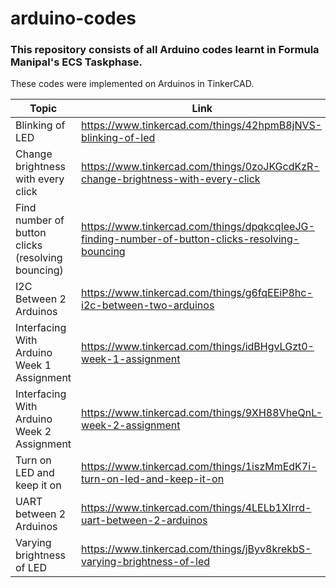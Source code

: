 # arduino-codes
### This repository consists of all Arduino codes learnt in Formula Manipal's ECS Taskphase. ###

These codes were implemented on Arduinos in TinkerCAD.

Topic | Link
----- | ---------
Blinking of LED | https://www.tinkercad.com/things/42hpmB8jNVS-blinking-of-led
Change brightness with every click | https://www.tinkercad.com/things/0zoJKGcdKzR-change-brightness-with-every-click
Find number of button clicks (resolving bouncing) | https://www.tinkercad.com/things/dpqkcqIeeJG-finding-number-of-button-clicks-resolving-bouncing
I2C Between 2 Arduinos | https://www.tinkercad.com/things/g6fqEEiP8hc-i2c-between-two-arduinos
Interfacing With Arduino Week 1 Assignment | https://www.tinkercad.com/things/idBHgvLGzt0-week-1-assignment
Interfacing With Arduino Week 2 Assignment | https://www.tinkercad.com/things/9XH88VheQnL-week-2-assignment
Turn on LED and keep it on | https://www.tinkercad.com/things/1iszMmEdK7i-turn-on-led-and-keep-it-on
UART between 2 Arduinos | https://www.tinkercad.com/things/4LELb1XIrrd-uart-between-2-arduinos
Varying brightness of LED | https://www.tinkercad.com/things/jByv8krekbS-varying-brightness-of-led
